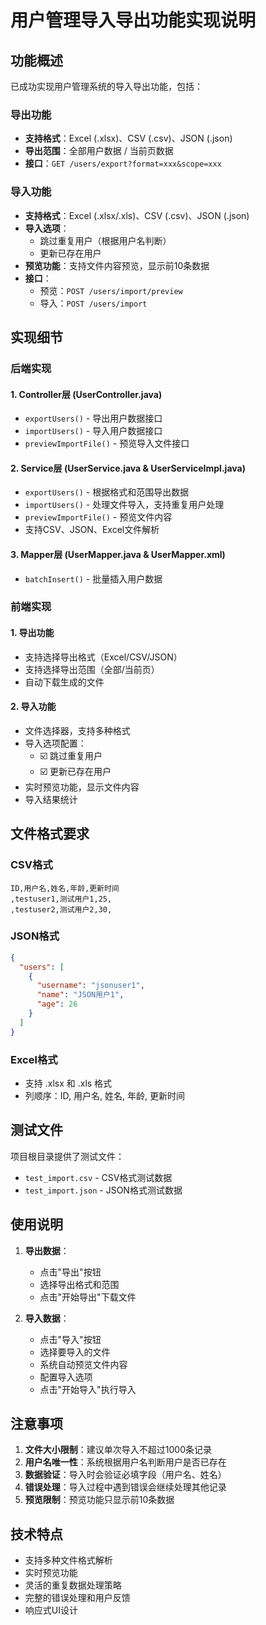 # 用户管理导入导出功能实现说明

## 功能概述

已成功实现用户管理系统的导入导出功能，包括：

### 导出功能
- **支持格式**：Excel (.xlsx)、CSV (.csv)、JSON (.json)
- **导出范围**：全部用户数据 / 当前页数据
- **接口**：`GET /users/export?format=xxx&scope=xxx`

### 导入功能
- **支持格式**：Excel (.xlsx/.xls)、CSV (.csv)、JSON (.json)
- **导入选项**：
  - 跳过重复用户（根据用户名判断）
  - 更新已存在用户
- **预览功能**：支持文件内容预览，显示前10条数据
- **接口**：
  - 预览：`POST /users/import/preview`
  - 导入：`POST /users/import`

## 实现细节

### 后端实现

#### 1. Controller层 (UserController.java)
- `exportUsers()` - 导出用户数据接口
- `importUsers()` - 导入用户数据接口  
- `previewImportFile()` - 预览导入文件接口

#### 2. Service层 (UserService.java & UserServiceImpl.java)
- `exportUsers()` - 根据格式和范围导出数据
- `importUsers()` - 处理文件导入，支持重复用户处理
- `previewImportFile()` - 预览文件内容
- 支持CSV、JSON、Excel文件解析

#### 3. Mapper层 (UserMapper.java & UserMapper.xml)
- `batchInsert()` - 批量插入用户数据

### 前端实现

#### 1. 导出功能
- 支持选择导出格式（Excel/CSV/JSON）
- 支持选择导出范围（全部/当前页）
- 自动下载生成的文件

#### 2. 导入功能
- 文件选择器，支持多种格式
- 导入选项配置：
  - ☑️ 跳过重复用户
  - ☑️ 更新已存在用户
- 实时预览功能，显示文件内容
- 导入结果统计

## 文件格式要求

### CSV格式
```csv
ID,用户名,姓名,年龄,更新时间
,testuser1,测试用户1,25,
,testuser2,测试用户2,30,
```

### JSON格式
```json
{
  "users": [
    {
      "username": "jsonuser1",
      "name": "JSON用户1", 
      "age": 26
    }
  ]
}
```

### Excel格式
- 支持 .xlsx 和 .xls 格式
- 列顺序：ID, 用户名, 姓名, 年龄, 更新时间

## 测试文件

项目根目录提供了测试文件：
- `test_import.csv` - CSV格式测试数据
- `test_import.json` - JSON格式测试数据

## 使用说明

1. **导出数据**：
   - 点击"导出"按钮
   - 选择导出格式和范围
   - 点击"开始导出"下载文件

2. **导入数据**：
   - 点击"导入"按钮
   - 选择要导入的文件
   - 系统自动预览文件内容
   - 配置导入选项
   - 点击"开始导入"执行导入

## 注意事项

1. **文件大小限制**：建议单次导入不超过1000条记录
2. **用户名唯一性**：系统根据用户名判断用户是否已存在
3. **数据验证**：导入时会验证必填字段（用户名、姓名）
4. **错误处理**：导入过程中遇到错误会继续处理其他记录
5. **预览限制**：预览功能只显示前10条数据

## 技术特点

- 支持多种文件格式解析
- 实时预览功能
- 灵活的重复数据处理策略
- 完整的错误处理和用户反馈
- 响应式UI设计
